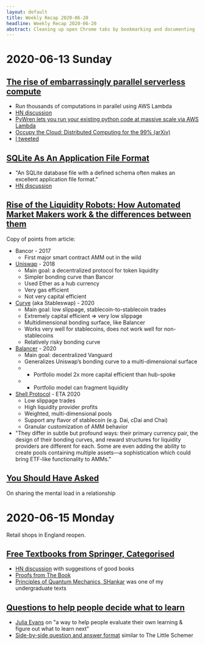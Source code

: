 ```yaml
---
layout: default
title: Weekly Recap 2020-06-20
headline: Weekly Recap 2020-06-20
abstract: Cleaning up open Chrome tabs by bookmarking and documenting
---
```


# 2020-06-13 Sunday

## [The rise of embarrassingly parallel serverless compute](https://davidwells.io/blog/rise-of-embarrassingly-parallel-serverless-compute)
* Run thousands of computations in parallel using AWS Lambda
* [HN discussion](https://news.ycombinator.com/item?id=23506637)
* [PyWren lets you run your existing python code at massive scale via AWS Lambda](http://pywren.io/)
* [Occupy the Cloud: Distributed Computing for the 99% (arXiv)](https://arxiv.org/abs/1702.04024)
* [I tweeted](https://twitter.com/mattmcd/status/1272140985556971520)

## [SQLite As An Application File Format](https://sqlite.org/appfileformat.html)
* "An SQLite database file with a defined schema often makes an excellent application file format."
* [HN discussion](https://news.ycombinator.com/item?id=23508923)

## [Rise of the Liquidity Robots: How Automated Market Makers work & the differences between them](https://bankless.substack.com/p/rise-of-the-liquidity-robots-)
Copy of points from article:
* Bancor - 2017
  * First major smart contract AMM out in the wild
* [Uniswap](https://uniswap.org/) - 2018
  * Main goal: a decentralized protocol for token liquidity
  * Simpler bonding curve than Bancor
  * Used Ether as a hub currency
  * Very gas efficient
  * Not very capital efficient
* [Curve](https://curve.fi/) (aka Stableswap) - 2020
  * Main goal: low slippage, stablecoin-to-stablecoin trades
  * Extremely capital efficient => very low slippage
  * Multidimensional bonding surface, like Balancer
  * Works very well for stablecoins, does not work well for non-stablecoins
  * Relatively risky bonding curve
* [Balancer](https://balancer.finance/) - 2020
  * Main goal: decentralized Vanguard
  * Generalizes Uniswap’s bonding curve to a multi-dimensional surface 
  * + Portfolio model 2x more capital efficient than hub-spoke
  * - Portfolio model can fragment liquidity
* [Shell Protocol](http://shellprotocol.io/) - ETA 2020 
  * Low slippage trades
  * High liquidity provider profits
  * Weighted, multi-dimensional pools
  * Support any flavor of stablecoin (e.g. Dai, cDai and Chai)
  * Granular customization of AMM behavior
* "They differ in subtle but profound ways: their primary currency pair, the design of their bonding curves, and reward structures for liquidity providers are different for each. Some are even adding the ability to create pools containing multiple assets—a sophistication which could bring ETF-like functionality to AMMs."

## [You Should Have Asked](https://english.emmaclit.com/2017/05/20/you-shouldve-asked/comment-page-9/)
On sharing the mental load in a relationship

# 2020-06-15 Monday
Retail shops in England reopen.

## [	Free Textbooks from Springer, Categorised](https://hnarayanan.github.io/springer-books/)
* [HN discussion]((https://news.ycombinator.com/item?id=23520545)) with suggestions of good books
* [Proofs from The Book](https://link.springer.com/book/10.1007%2F978-3-662-57265-8)
* [Principles of Quantum Mechanics, SHankar](https://link.springer.com/book/10.1007%2F978-1-4757-0576-8) was one of my undergraduate texts

## [Questions to help people decide what to learn](https://jvns.ca/blog/2020/06/14/questions-to-help-you-learn/)
* [Julia Evans](https://twitter.com/b0rk) on "a way to help people evaluate their own learning & figure out what to learn next"
* [Side-by-side question and answer format](https://questions.wizardzines.com/) similar to The Little Schemer
